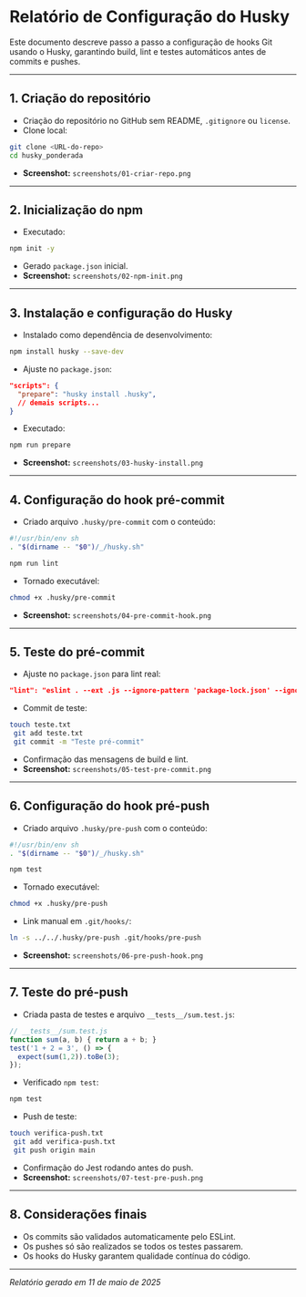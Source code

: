 # Relatório de Configuração do Husky

Este documento descreve passo a passo a configuração de hooks Git usando o Husky, garantindo build, lint e testes automáticos antes de commits e pushes.

---

## 1. Criação do repositório

* Criação do repositório no GitHub sem README, `.gitignore` ou `license`.
* Clone local:

```bash
git clone <URL-do-repo>
cd husky_ponderada
```

* **Screenshot:** `screenshots/01-criar-repo.png`

---

## 2. Inicialização do npm

* Executado:

```bash
npm init -y
```

* Gerado `package.json` inicial.
* **Screenshot:** `screenshots/02-npm-init.png`

---

## 3. Instalação e configuração do Husky

* Instalado como dependência de desenvolvimento:

```bash
npm install husky --save-dev
```

* Ajuste no `package.json`:

```json
"scripts": {
  "prepare": "husky install .husky",
  // demais scripts...
}
```

* Executado:

```bash
npm run prepare
```

* **Screenshot:** `screenshots/03-husky-install.png`

---

## 4. Configuração do hook pré-commit

* Criado arquivo `.husky/pre-commit` com o conteúdo:

```sh
#!/usr/bin/env sh
. "$(dirname -- "$0")/_/husky.sh"

npm run lint
```

* Tornado executável:

```bash
chmod +x .husky/pre-commit
```

* **Screenshot:** `screenshots/04-pre-commit-hook.png`

---

## 5. Teste do pré-commit

* Ajuste no `package.json` para lint real:

```json
"lint": "eslint . --ext .js --ignore-pattern 'package-lock.json' --ignore-pattern 'node_modules/' --fix"
```

* Commit de teste:

```bash
touch teste.txt
 git add teste.txt
 git commit -m "Teste pré-commit"
```

* Confirmação das mensagens de build e lint.
* **Screenshot:** `screenshots/05-test-pre-commit.png`

---

## 6. Configuração do hook pré-push

* Criado arquivo `.husky/pre-push` com o conteúdo:

```sh
#!/usr/bin/env sh
. "$(dirname -- "$0")/_/husky.sh"

npm test
```

* Tornado executável:

```bash
chmod +x .husky/pre-push
```

* Link manual em `.git/hooks/`:

```bash
ln -s ../../.husky/pre-push .git/hooks/pre-push
```

* **Screenshot:** `screenshots/06-pre-push-hook.png`

---

## 7. Teste do pré-push

* Criada pasta de testes e arquivo `__tests__/sum.test.js`:

```js
// __tests__/sum.test.js
function sum(a, b) { return a + b; }
test('1 + 2 = 3', () => {
  expect(sum(1,2)).toBe(3);
});
```

* Verificado `npm test`:

```bash
npm test
```

* Push de teste:

```bash
touch verifica-push.txt
 git add verifica-push.txt
 git push origin main
```

* Confirmação do Jest rodando antes do push.
* **Screenshot:** `screenshots/07-test-pre-push.png`

---

## 8. Considerações finais

* Os commits são validados automaticamente pelo ESLint.
* Os pushes só são realizados se todos os testes passarem.
* Os hooks do Husky garantem qualidade contínua do código.

---

*Relatório gerado em 11 de maio de 2025*

